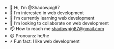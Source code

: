 - 👋 Hi, I’m @Shadowpig87
- 👀 I’m interested in web development
- 🌱 I’m currently learning web development
- 💞️ I’m looking to collaborate on web development
- 📫 How to reach me shadowpig87@gmail.com
- 😄 Pronouns: he/he
- ⚡ Fun fact: I like web development

<!---
Shadowpig87/Shadowpig87 is a ✨ special ✨ repository because its `README.md` (this file) appears on your GitHub profile.
You can click the Preview link to take a look at your changes.
--->
